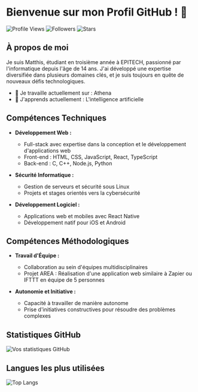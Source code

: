 # Bienvenue sur mon Profil GitHub ! 👋

![Profile Views](https://komarev.com/ghpvc/?username=AstraDev0&color=blue)
![Followers](https://img.shields.io/github/followers/AstraDev0?label=Followers)
![Stars](https://img.shields.io/github/stars/AstraDev0?label=Stars)

## À propos de moi

Je suis Matthis, étudiant en troisième année à EPITECH, passionné par l'informatique depuis l'âge de 14 ans. J'ai développé une expertise diversifiée dans plusieurs domaines clés, et je suis toujours en quête de nouveaux défis technologiques.

- 🔭 Je travaille actuellement sur : Athena
- 🌱 J'apprends actuellement : L'intelligence artificielle
## Compétences Techniques

- **Développement Web :**
  - Full-stack avec expertise dans la conception et le développement d'applications web
  - Front-end : HTML, CSS, JavaScript, React, TypeScript
  - Back-end : C, C++, Node.js, Python

- **Sécurité Informatique :**
  - Gestion de serveurs et sécurité sous Linux
  - Projets et stages orientés vers la cybersécurité

- **Développement Logiciel :**
  - Applications web et mobiles avec React Native
  - Développement natif pour iOS et Android

## Compétences Méthodologiques

- **Travail d'Équipe :**
  - Collaboration au sein d'équipes multidisciplinaires
  - Projet AREA : Réalisation d'une application web similaire à Zapier ou IFTTT en équipe de 5 personnes

- **Autonomie et Initiative :**
  - Capacité à travailler de manière autonome
  - Prise d'initiatives constructives pour résoudre des problèmes complexes


## Statistiques GitHub

![Vos statistiques GitHub](https://github-readme-stats.vercel.app/api?username=AstraDev0&show_icons=true&theme=radical)

## Langues les plus utilisées

![Top Langs](https://github-readme-stats.vercel.app/api/top-langs/?username=AstraDev0&layout=compact&theme=radical)
